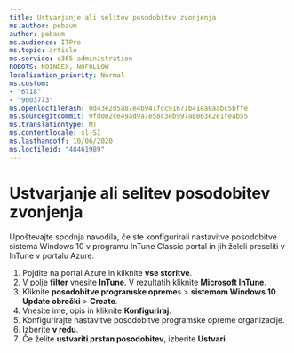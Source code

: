 ```yaml
---
title: Ustvarjanje ali selitev posodobitev zvonjenja
ms.author: pebaum
author: pebaum
ms.audience: ITPro
ms.topic: article
ms.service: o365-administration
ROBOTS: NOINDEX, NOFOLLOW
localization_priority: Normal
ms.custom:
- "6718"
- "9003773"
ms.openlocfilehash: 0d43e2d5a87e4b941fcc91671b41ea0aabc5bffe
ms.sourcegitcommit: 9fd002ce49ad9a7e58c3eb997a8063e2e1feab55
ms.translationtype: MT
ms.contentlocale: sl-SI
ms.lasthandoff: 10/06/2020
ms.locfileid: "48461989"
---
```

# <a name="how-to-create-or-migrate-update-rings"></a>Ustvarjanje ali selitev posodobitev zvonjenja

Upoštevajte spodnja navodila, če ste konfigurirali nastavitve posodobitve sistema Windows 10 v programu InTune Classic portal in jih želeli preseliti v InTune v portalu Azure:

1. Pojdite na portal Azure in kliknite **vse storitve**.
2. V polje **filter** vnesite **InTune**. V rezultatih kliknite **Microsoft InTune**.
3. Kliknite **posodobitve programske opreme**s  >  **sistemom Windows 10 Update obročki**  >  **Create**.
4. Vnesite ime, opis in kliknite **Konfiguriraj**.
5. Konfigurirajte nastavitve posodobitve programske opreme organizacije.
6. Izberite **v redu**.
7. Če želite **ustvariti prstan posodobitev**, izberite **Ustvari**.
